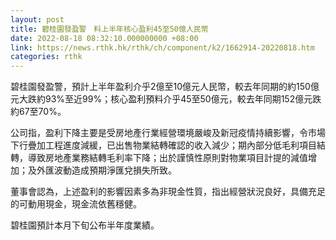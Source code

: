 ```yaml
---
layout: post
title: 碧桂園發盈警　料上半年核心盈利45至50億人民幣
date: 2022-08-18 08:32:10.000000000 +08:00
link: https://news.rthk.hk/rthk/ch/component/k2/1662914-20220818.htm
categories: rthk
---
```


碧桂園發盈警，預計上半年盈利介乎2億至10億元人民幣，較去年同期的約150億元大跌約93%至近99%；核心盈利預料介乎45至50億元，較去年同期152億元跌約67至70%。

公司指，盈利下降主要是受房地產行業經營環境嚴峻及新冠疫情持續影響，令市場下行疊加工程進度減緩，已出售物業結轉確認的收入減少；期內部分低毛利項目結轉，導致房地產業務結轉毛利率下降；出於謹慎性原則對物業項目計提的減值增加；及外匯波動造成預期淨匯兌損失所致。 

董事會認為，上述盈利的影響因素多為非現金性質，指出經營狀況良好，具備充足的可動用現金，現金流依舊穩健。

碧桂園預計本月下旬公布半年度業績。
